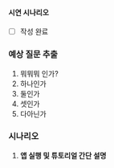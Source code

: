 #### 시연 시나리오
- [ ] 작성 완료
### 예상 질문 추출
1. 뭐뭐뭐 인가?
2. 하나인가
3. 둘인가
4. 셋인가
5. 다아닌가

### 시나리오
1) **앱 실행 및 튜토리얼 간단 설명**
   